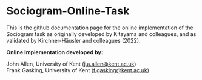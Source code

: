 # Sociogram-Online-Task

This is the github documentation page for the online implementation of the Sociogram task as originally developed by Kitayama and colleagues, and as validated by Kirchner-Häusler and colleagues (2022).  

**Online Implementation developed by:**

John Allen, University of Kent (j.a.allen@kent.ac.uk)  
Frank Gasking, University of Kent (f.gasking@kent.ac.uk)


